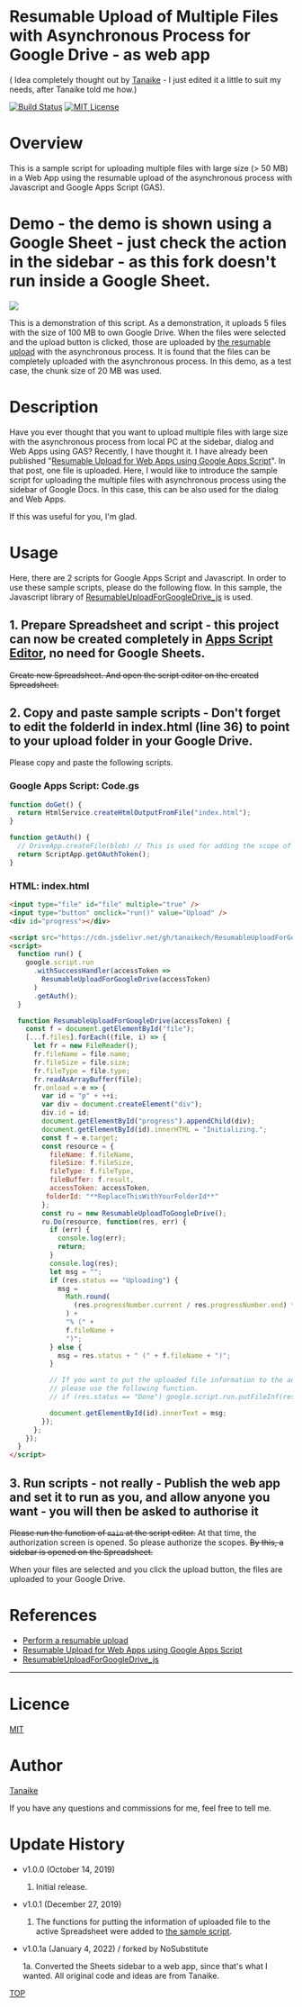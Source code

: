 # Resumable Upload of Multiple Files with Asynchronous Process for Google Drive - as web app
( Idea completely thought out by [Tanaike](https://tanaikech.github.io/about/) - I just edited it a little to suit my needs, after Tanaike told me how.)

[![Build Status](https://travis-ci.org/tanaikech/AsynchronousResumableUploadForGoogleDrive.svg?branch=master)](https://travis-ci.org/tanaikech/AsynchronousResumableUploadForGoogleDrive)
[![MIT License](http://img.shields.io/badge/license-MIT-blue.svg?style=flat)](LICENCE)

<a name="top"></a>

<a name="overview"></a>

# Overview

This is a sample script for uploading multiple files with large size (> 50 MB) in a Web App using the resumable upload of the asynchronous process with Javascript and Google Apps Script (GAS).

<a name="demo"></a>

# Demo - the demo is shown using a Google Sheet - just check the action in the sidebar - as this fork doesn't run inside a Google Sheet.

![](images/demo.gif)

This is a demonstration of this script. As a demonstration, it uploads 5 files with the size of 100 MB to own Google Drive. When the files were selected and the upload button is clicked, those are uploaded by [the resumable upload](https://developers.google.com/drive/api/v3/manage-uploads#resumable) with the asynchronous process. It is found that the files can be completely uploaded with the asynchronous process. In this demo, as a test case, the chunk size of 20 MB was used.

<a name="Description"></a>

# Description

Have you ever thought that you want to upload multiple files with large size with the asynchronous process from local PC at the sidebar, dialog and Web Apps using GAS? Recently, I have thought it. I have already been published "[Resumable Upload for Web Apps using Google Apps Script](https://github.com/tanaikech/Resumable_Upload_For_WebApps)". In that post, one file is uploaded. Here, I would like to introduce the sample script for uploading the multiple files with asynchronous process using the sidebar of Google Docs. In this case, this can be also used for the dialog and Web Apps.

If this was useful for you, I'm glad.

# Usage

Here, there are 2 scripts for Google Apps Script and Javascript. In order to use these sample scripts, please do the following flow. In this sample, the Javascript library of [ResumableUploadForGoogleDrive_js](https://github.com/tanaikech/ResumableUploadForGoogleDrive_js) is used.

## 1. Prepare Spreadsheet and script - this project can now be created completely in [Apps Script Editor](https://script.google.com/), no need for Google Sheets.

~~Create new Spreadsheet. And open the script editor on the created Spreadsheet.~~

## 2. Copy and paste sample scripts - Don't forget to edit the folderId in index.html (line 36) to point to your upload folder in your Google Drive.

Please copy and paste the following scripts.

<a name="samplescript"></a>

### Google Apps Script: Code.gs

```javascript
function doGet() {
  return HtmlService.createHtmlOutputFromFile("index.html");
}

function getAuth() {
  // DriveApp.createFile(blob) // This is used for adding the scope of "https://www.googleapis.com/auth/drive".
  return ScriptApp.getOAuthToken();
}
```

### HTML: index.html

```html
<input type="file" id="file" multiple="true" />
<input type="button" onclick="run()" value="Upload" />
<div id="progress"></div>

<script src="https://cdn.jsdelivr.net/gh/tanaikech/ResumableUploadForGoogleDrive_js@master/resumableupload_js.min.js"></script>
<script>
  function run() {
    google.script.run
      .withSuccessHandler(accessToken =>
        ResumableUploadForGoogleDrive(accessToken)
      )
      .getAuth();
  }

  function ResumableUploadForGoogleDrive(accessToken) {
    const f = document.getElementById("file");
    [...f.files].forEach((file, i) => {
      let fr = new FileReader();
      fr.fileName = file.name;
      fr.fileSize = file.size;
      fr.fileType = file.type;
      fr.readAsArrayBuffer(file);
      fr.onload = e => {
        var id = "p" + ++i;
        var div = document.createElement("div");
        div.id = id;
        document.getElementById("progress").appendChild(div);
        document.getElementById(id).innerHTML = "Initializing.";
        const f = e.target;
        const resource = {
          fileName: f.fileName,
          fileSize: f.fileSize,
          fileType: f.fileType,
          fileBuffer: f.result,
          accessToken: accessToken,
         folderId: "**ReplaceThisWithYourFolderId**"
        };
        const ru = new ResumableUploadToGoogleDrive();
        ru.Do(resource, function(res, err) {
          if (err) {
            console.log(err);
            return;
          }
          console.log(res);
          let msg = "";
          if (res.status == "Uploading") {
            msg =
              Math.round(
                (res.progressNumber.current / res.progressNumber.end) * 100
              ) +
              "% (" +
              f.fileName +
              ")";
          } else {
            msg = res.status + " (" + f.fileName + ")";
          }

          // If you want to put the uploaded file information to the active Spreadsheet,
          // please use the following function.
          // if (res.status == "Done") google.script.run.putFileInf(res.result);

          document.getElementById(id).innerText = msg;
        });
      };
    });
  }
</script>
```

## 3. Run scripts - not really - Publish the web app and set it to run as you, and allow anyone you want - you will then be asked to authorise it 

~~Please run the function of `main` at the script editor.~~ At that time, the authorization screen is opened. So please authorize the scopes. ~~By this, a sidebar is opened on the Spreadsheet.~~

When your files are selected and you click the upload button, the files are uploaded to your Google Drive.

# References

- [Perform a resumable upload](https://developers.google.com/drive/api/v3/manage-uploads#resumable)
- [Resumable Upload for Web Apps using Google Apps Script](https://github.com/tanaikech/Resumable_Upload_For_WebApps)
- [ResumableUploadForGoogleDrive_js](https://github.com/tanaikech/ResumableUploadForGoogleDrive_js)

---

<a name="licence"></a>

# Licence

[MIT](LICENCE)

<a name="author"></a>

# Author

[Tanaike](https://tanaikech.github.io/about/)

If you have any questions and commissions for me, feel free to tell me.

<a name="updatehistory"></a>

# Update History

- v1.0.0 (October 14, 2019)

  1. Initial release.

<a name="v101"></a>

- v1.0.1 (December 27, 2019)

  1. The functions for putting the information of uploaded file to the active Spreadsheet were added to [the sample script](#samplescript).

- v1.0.1a (January 4, 2022) / forked by NoSubstitute

  1a. Converted the Sheets sidebar to a web app, since that's what I wanted. All original code and ideas are from Tanaike.

[TOP](#top)
